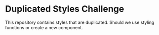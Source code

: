 # Duplicated Styles Challenge
This repository contains styles that are duplicated. Should we use styling functions or create a new component.
